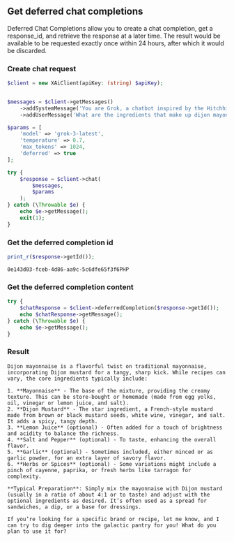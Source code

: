 ## Get deferred chat completions

Deferred Chat Completions allow you to create a chat completion, get a
response_id, and retrieve the response at a later time. The result would be available to be requested exactly once within 24 hours, after which it would be discarded.

### Create chat request
```php
$client = new XAiClient(apiKey: (string) $apiKey);


$messages = $client->getMessages()
    ->addSystemMessage('You are Grok, a chatbot inspired by the Hitchhikers Guide to the Galaxy.')
    ->addUserMessage('What are the ingredients that make up dijon mayonnaise? ');

$params = [
    'model' => 'grok-3-latest',
    'temperature' => 0.7,
    'max_tokens' => 1024,
    'deferred' => true
];

try {
    $response = $client->chat(
        $messages,
        $params
    );
} catch (\Throwable $e) {
    echo $e->getMessage();
    exit(1);
}
```

### Get the deferred completion id

```php
print_r($response->getId());
```
```text
0e143d03-fceb-4d86-aa9c-5c6dfe65f3f6PHP
```

### Get the deferred completion content

```php
try {
    $chatResponse = $client->deferredCompletion($response->getId());
    echo $chatResponse->getMessage();
} catch (\Throwable $e) {
    echo $e->getMessage();
}
```

### Result
```text
Dijon mayonnaise is a flavorful twist on traditional mayonnaise, incorporating Dijon mustard for a tangy, sharp kick. While recipes can vary, the core ingredients typically include:

1. **Mayonnaise** - The base of the mixture, providing the creamy texture. This can be store-bought or homemade (made from egg yolks, oil, vinegar or lemon juice, and salt).
2. **Dijon Mustard** - The star ingredient, a French-style mustard made from brown or black mustard seeds, white wine, vinegar, and salt. It adds a spicy, tangy depth.
3. **Lemon Juice** (optional) - Often added for a touch of brightness and acidity to balance the richness.
4. **Salt and Pepper** (optional) - To taste, enhancing the overall flavor.
5. **Garlic** (optional) - Sometimes included, either minced or as garlic powder, for an extra layer of savory flavor.
6. **Herbs or Spices** (optional) - Some variations might include a pinch of cayenne, paprika, or fresh herbs like tarragon for complexity.

**Typical Preparation**: Simply mix the mayonnaise with Dijon mustard (usually in a ratio of about 4:1 or to taste) and adjust with the optional ingredients as desired. It’s often used as a spread for sandwiches, a dip, or a base for dressings.

If you’re looking for a specific brand or recipe, let me know, and I can try to dig deeper into the galactic pantry for you! What do you plan to use it for?
```


